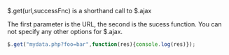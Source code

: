 $.get(url,successFnc) is a shorthand call to $.ajax

The first parameter is the URL, the second is the sucess function.  You can not specify any other options for $.ajax.

```js
$.get("mydata.php?foo=bar",function(res){console.log(res)});
```